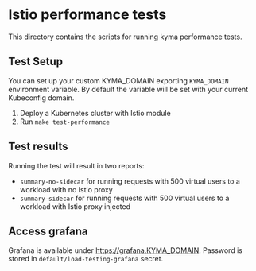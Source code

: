 # Istio performance tests

This directory contains the scripts for running kyma performance tests.

## Test Setup

You can set up your custom KYMA_DOMAIN exporting `KYMA_DOMAIN` environment variable. By default the variable will be set with your current Kubeconfig domain.

1. Deploy a Kubernetes cluster with Istio module
2. Run `make test-performance`

## Test results

Running the test will result in two reports:

- `summary-no-sidecar` for running requests with 500 virtual users to a workload with no Istio proxy
- `summary-sidecar` for running requests with 500 virtual users to a workload with Istio proxy injected

## Access grafana

Grafana is available under <https://grafana.KYMA_DOMAIN>. Password is stored in `default/load-testing-grafana` secret.
